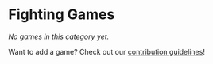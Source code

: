 # Fighting Games

_No games in this category yet._

Want to add a game? Check out our [contribution guidelines](../README.md#how-to-add-your-game-)!
